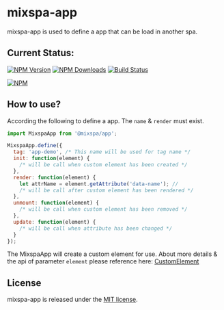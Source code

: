 # mixspa-app
mixspa-app is used to define a app that can be load in another spa.

## Current Status:

[![NPM Version](https://img.shields.io/npm/v/@mixspa/app.svg)](https://npmjs.org/package/@mixspa/app)
[![NPM Downloads](https://img.shields.io/npm/dm/@mixspa/app.svg)](https://npmjs.org/package/@mixspa/app)
[![Build Status](https://circleci.com/gh/mixspa/mixspa-app.svg?style=svg)](https://circleci.com/gh/mixspa/mixspa-app)

[![NPM](https://nodei.co/npm/@mixspa/app.png?downloads=true&downloadRank=true&stars=true)](https://nodei.co/npm/@mixspa/app/)

## How to use?

According the following to define a app. The `name` & `render` must exist.

```js
import MixspaApp from '@mixspa/app';

MixspaApp.define({
  tag: 'app-demo', /* This name will be used for tag name */
  init: function(element) {
    /* will be call when custom element has been created */
  },
  render: function(element) {
    let attrName = element.getAttribute('data-name'); //
    /* will be call after custom element has been rendered */
  },
  unmount: function(element) {
    /* will be call when custom element has been removed */
  },
  update: function(element) {
    /* will be call when attribute has been changed */
  }
});
```

The MixspaApp will create a custom element for use.
About more details & the api of parameter `element` please reference here:
[CustomElement](https://developer.mozilla.org/en-US/docs/Web/API/CustomElementRegistry)

## License

mixspa-app is released under the [MIT license](https://github.com/mixspa/mixspa-app/blob/master/LICENSE).
